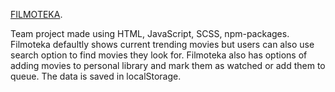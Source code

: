 [FILMOTEKA](https://pages.github.com/).

Team project made using HTML, JavaScript, SCSS, npm-packages. Filmoteka defaultly shows current trending movies but users can also use search option to find movies they look for. Filmoteka also has options of adding movies to personal library and mark them as watched or add them to queue. The data is saved in localStorage.
